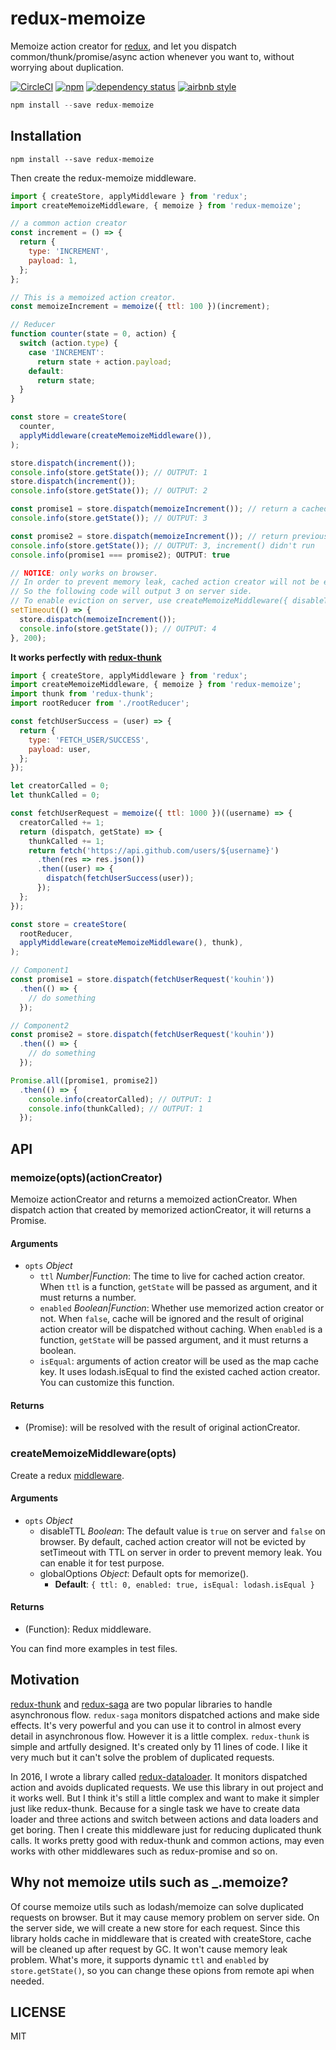 redux-memoize
=============

Memoize action creator for [redux](http://redux.js.org), and let you dispatch common/thunk/promise/async action whenever you want to, without worrying about duplication.

[![CircleCI](https://img.shields.io/circleci/project/github/kouhin/redux-memoize.svg)](https://circleci.com/gh/kouhin/redux-memoize/tree/develop)
[![npm](https://img.shields.io/npm/v/redux-memoize.svg)](https://www.npmjs.com/package/redux-memoize)
[![dependency status](https://david-dm.org/kouhin/redux-memoize.svg?style=flat-square)](https://david-dm.org/kouhin/redux-memoize)
[![airbnb style](https://img.shields.io/badge/code_style-airbnb-blue.svg)](https://github.com/airbnb/javascript)

```js
npm install --save redux-memoize
```

## Installation

```
npm install --save redux-memoize
```

Then create the redux-memoize middleware.

```js
import { createStore, applyMiddleware } from 'redux';
import createMemoizeMiddleware, { memoize } from 'redux-memoize';

// a common action creator
const increment = () => {
  return {
    type: 'INCREMENT',
    payload: 1,
  };
};

// This is a memoized action creator.
const memoizeIncrement = memoize({ ttl: 100 })(increment);

// Reducer
function counter(state = 0, action) {
  switch (action.type) {
    case 'INCREMENT':
      return state + action.payload;
    default:
      return state;
  }
}

const store = createStore(
  counter,
  applyMiddleware(createMemoizeMiddleware()),
);

store.dispatch(increment());
console.info(store.getState()); // OUTPUT: 1
store.dispatch(increment());
console.info(store.getState()); // OUTPUT: 2

const promise1 = store.dispatch(memoizeIncrement()); // return a cached Promise
console.info(store.getState()); // OUTPUT: 3

const promise2 = store.dispatch(memoizeIncrement()); // return previous cached Promise
console.info(store.getState()); // OUTPUT: 3, increment() didn't run
console.info(promise1 === promise2); OUTPUT: true

// NOTICE: only works on browser.
// In order to prevent memory leak, cached action creator will not be evicted on server side by default.
// So the following code will output 3 on server side.
// To enable eviction on server, use createMemoizeMiddleware({ disableTTL: false })
setTimeout(() => {
  store.dispatch(memoizeIncrement());
  console.info(store.getState()); // OUTPUT: 4
}, 200);
```

**It works perfectly with [redux-thunk](https://github.com/gaearon/redux-thunk)**

```js
import { createStore, applyMiddleware } from 'redux';
import createMemoizeMiddleware, { memoize } from 'redux-memoize';
import thunk from 'redux-thunk';
import rootReducer from './rootReducer';

const fetchUserSuccess = (user) => {
  return {
    type: 'FETCH_USER/SUCCESS',
    payload: user,
  };
});

let creatorCalled = 0;
let thunkCalled = 0;

const fetchUserRequest = memoize({ ttl: 1000 })((username) => {
  creatorCalled += 1;
  return (dispatch, getState) => {
    thunkCalled += 1;
    return fetch('https://api.github.com/users/${username}')
      .then(res => res.json())
      .then((user) => {
        dispatch(fetchUserSuccess(user));
      });
  };
});

const store = createStore(
  rootReducer,
  applyMiddleware(createMemoizeMiddleware(), thunk),
);

// Component1
const promise1 = store.dispatch(fetchUserRequest('kouhin'))
  .then(() => {
    // do something
  });

// Component2
const promise2 = store.dispatch(fetchUserRequest('kouhin'))
  .then(() => {
    // do something
  });

Promise.all([promise1, promise2])
  .then(() => {
    console.info(creatorCalled); // OUTPUT: 1
    console.info(thunkCalled); // OUTPUT: 1
  });

```

## API

### memoize(opts)(actionCreator)

Memoize actionCreator and returns a memoized actionCreator. When dispatch action that created by memorized actionCreator, it will returns a Promise.

#### Arguments

- `opts` _Object_
  - `ttl` _Number|Function_: The time to live for cached action creator. When `ttl` is a function, `getState` will be passed as argument, and it must returns a number.
  - `enabled` _Boolean|Function_: Whether use memorized action creator or not. When `false`, cache will be ignored and the result of original action creator will be dispatched without caching. When `enabled` is a function, `getState` will be passed argument, and it must returns a boolean.
  - `isEqual`: arguments of action creator will be used as the map cache key. It uses lodash.isEqual to find the existed cached action creator. You can customize this function.

#### Returns

- (Promise): will be resolved with the result of original actionCreator.

### createMemoizeMiddleware(opts)

Create a redux [middleware](http://redux.js.org/docs/advanced/Middleware.html).

#### Arguments

- `opts` _Object_
  - disableTTL _Boolean_: The default value is `true` on server and `false` on browser. By default, cached action creator will not be evicted by setTimeout with TTL on server in order to prevent memory leak. You can enable it for test purpose.
  - globalOptions _Object_: Default opts for memorize().
    - **Default**: `{ ttl: 0, enabled: true, isEqual: lodash.isEqual }`

#### Returns

- (Function): Redux middleware.

You can find more examples in test files.

## Motivation

[redux-thunk](https://github.com/gaearon/redux-thunk) and [redux-saga](https://github.com/redux-saga/redux-saga) are two popular libraries to handle asynchronous flow. `redux-saga` monitors dispatched actions and make side effects. It's very powerful and you can use it to control in almost every detail in asynchronous flow. However it is a little complex. `redux-thunk` is simple and artfully designed. It's created only by 11 lines of code. I like it very much but it can't solve the problem of duplicated requests.

In 2016, I wrote a library called [redux-dataloader](https://github.com/kouhin/redux-dataloader). It monitors dispatched action and avoids duplicated requests. We use this library in out project and it works well. But I think it's still a little complex and want to make it simpler just like redux-thunk. Because for a single task we have to create data loader and three actions and switch between actions and data loaders and get boring. Then I create this middleware just for reducing duplicated thunk calls. It works pretty good with redux-thunk and common actions, may even works with other middlewares such as redux-promise and so on.

## Why not memoize utils such as _.memoize?

Of course memoize utils such as lodash/memoize can solve duplicated requests on browser. But it may cause memory problem on server side. On the server side, we will create a new store for each request. Since this library holds cache in middleware that is created with createStore, cache will be cleaned up after request by GC. It won't cause memory leak problem. What's more, it supports dynamic `ttl` and `enabled` by `store.getState()`, so you can change these opions from remote api when needed.

## LICENSE

MIT
